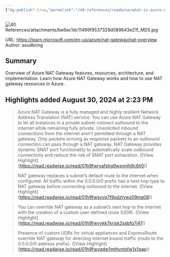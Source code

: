 ```yaml
---
{"dg-publish":true,"permalink":"/40-references/readwise/what-is-azure-nat-gateway/","tags":["rw/articles"]}
---
```


![40 References/attachments/be6ec1dc11499f9537329d089643e21f_MD5.jpg](/img/user/40%20References/attachments/be6ec1dc11499f9537329d089643e21f_MD5.jpg)
  
URL: https://learn.microsoft.com/en-us/azure/nat-gateway/nat-overview
Author: asudbring

## Summary

Overview of Azure NAT Gateway features, resources, architecture, and implementation. Learn how Azure NAT Gateway works and how to use NAT gateway resources in Azure.

## Highlights added August 30, 2024 at 2:23 PM
>Azure NAT Gateway is a fully managed and highly resilient Network Address Translation (NAT) service. You can use Azure NAT Gateway to let all instances in a private subnet connect outbound to the internet while remaining fully private. Unsolicited inbound connections from the internet aren't permitted through a NAT gateway. Only packets arriving as response packets to an outbound connection can pass through a NAT gateway.
>NAT Gateway provides dynamic SNAT port functionality to automatically scale outbound connectivity and reduce the risk of SNAT port exhaustion. ([View Highlight] (https://read.readwise.io/read/01h9fwryafshg9wsnnjh9c6tj0))


>NAT gateway replaces a subnet’s default route to the internet when configured. All traffic within the 0.0.0.0/0 prefix has a next hop type to NAT gateway before connecting outbound to the internet. ([View Highlight] (https://read.readwise.io/read/01h9fwsyvq7f9sdztywz09ma08))


>You can override NAT gateway as a subnet’s next hop to the internet with the creation of a custom user-defined route (UDR). ([View Highlight] (https://read.readwise.io/read/01h9fwvvkk7krjsk2ssbfq7j41))


>Presence of custom UDRs for virtual appliances and ExpressRoute override NAT gateway for directing internet bound traffic (route to the 0.0.0.0/0 address prefix). ([View Highlight] (https://read.readwise.io/read/01h9fwvqdw1mthvntsfw1x1gap))


